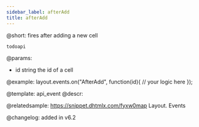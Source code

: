 ```yaml
---
sidebar_label: afterAdd
title: afterAdd
---          
```


@short: fires after adding a new cell

```todoapi ```

@params:
- id		string		the id of a cell


@example:
layout.events.on("AfterAdd", function(id){
	// your logic here
});


@template: api_event
@descr:

@relatedsample: https://snippet.dhtmlx.com/fyxw0map	Layout. Events

@changelog:
added in v6.2

